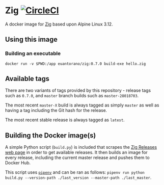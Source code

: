 # Zig [![CircleCI](https://circleci.com/gh/euantorano/docker-zig.svg?style=svg)](https://circleci.com/gh/euantorano/docker-zig)

A docker image for [Zig](https://ziglang.org) based upon Alpine Linux 3.12.

## Using this image

### Building an executable

```
docker run -v $PWD:/app euantorano/zig:0.7.0 build-exe hello.zig
```

## Available tags

There are two variants of tags provided by this repository - release tags such as `0.7.0`, and `master` branch builds such as `master-28018703`.

The most recent `master-X` build is always tagged as simply `master` as well as having a tag including the Git hash for the release.

The most recent stable release is always tagged as `latest`.

## Building the Docker image(s)

A simple Python script (`build.py`) is included that scrapes the [Zig Releases web page](https://ziglang.org/download/) in order to get available releases. It then builds an image for every release, including the current master release and pushes them to Docker Hub.

This script uses [`pipenv`](https://pipenv.readthedocs.io/en/latest/) and can be ran as follows: `pipenv run python build.py --version-path ./last_version --master-path ./last_master`.
